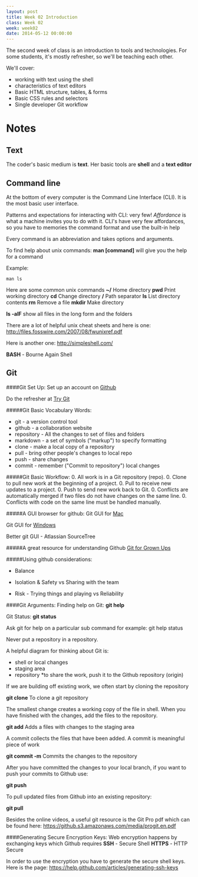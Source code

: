 ```yaml
---
layout: post
title: Week 02 Introduction
class: Week 02
week: week02
date: 2014-05-12 00:00:00
---
```


The second week of class is an introduction to tools and technologies. For some students, it's mostly refresher, so we'll be teaching each other.


 We'll cover:

- working with text using the shell
- characteristics of text editors
- Basic HTML structure, tables, & forms
- Basic CSS rules and selectors
- Single developer Git workflow



# Notes

## Text
The coder's basic medium is **text**. Her basic tools are **shell** and a **text editor**

## Command line

At the bottom of every computer is the Command Line Interface (CLI). It is the most basic user interface.

Patterns and expectations for interacting with CLI: very few! *Affordance* is what a machine invites you to do with it. CLI's have very few affordances, so you have to memories the command format and use the built-in help

Every command is an abbreviation and takes options and arguments.

To find help about unix commands:
**man [command]** will give you the help for a command

Example:

```
man ls
```

Here are some common unix commands
**~/**    Home directory
**pwd**   Print working directory
**cd**    Change directory
**/**     Path separator
**ls**    List directory contents
**rm**    Remove a file
**mkdir** Make directory

**ls -alF**  show all files in the long form and the folders


There are a lot of helpful unix cheat sheets and here is one:
http://files.fosswire.com/2007/08/fwunixref.pdf

Here is another one:
http://simpleshell.com/


**BASH** - Bourne Again Shell


## Git

####Git Set Up:
Set up an account on
[Github](http://www.github.com)

Do the refresher at 
[Try Git](https://try.github.io/)


#####Git Basic Vocabulary Words:
* git - a version control tool
* github - a collaboration website
* repository - All the changes to set of files and folders
* markdown - a set of symbols ("markup") to specify formatting
* clone - make a local copy of a repository
* pull - bring other people's changes to local repo
* push - share changes
* commit - remember ("Commit to repository") local changes

#####Git Basic Workflow:
0. All work is in a Git repository (repo).
0. Clone to pull new work at the beginning of a project.
0. Pull to receive new updates to a project.
0. Push to send new work back to Git.
0. Conflicts are automatically merged if two files do not have changes on the same line.
0. Conflicts with code on the same line must be handled manually.

#####A GUI browser for github:
Git GUI for [Mac](http://mac.github.com/)

Git GUI for [Windows](http://windows.github.com/)

Better git GUI - Atlassian SourceTree

#####A great resource for understanding Github
[Git for Grown Ups](http://24ways.org/2013/git-for-grownups/)

#####Using github considerations:
- Balance

- Isolation & Safety vs Sharing with the team

- Risk - Trying things and playing vs Reliability

####Git Arguments:
Finding help on Git:  **git help**

Git Status:   **git status**

Ask git for help on a particular sub command for example: git help status

Never put a repository in a repository.

A helpful diagram for thinking about Git is:

* shell or local changes
* staging area
* repository
*to share the work, push it to the Github repository (origin)

If we are building off existing work, we often start by cloning the repository


**git clone**   To clone a git repository


The smallest change creates a working copy of the file in shell.  When you have finished with the changes, add the files to the repository.


**git add**     Adds a files with changes to the staging area

A commit collects the files that have been added.  A commit is meaningful piece of work

**git commit -m** Commits the changes to the repository

After you have committed the changes to your local branch, if you want to push your commits to Github use:

**git push**

To pull updated files from Github into an existing repository:

**git pull**

Besides the online videos, a useful git resource is the Git Pro pdf which can be found here:
https://github.s3.amazonaws.com/media/progit.en.pdf


####Generating Secure Encryption Keys:
Web encryption happens by exchanging keys which Github requires
**SSH**    - Secure Shell
**HTTPS** - HTTP Secure

In order to use the encryption you have to generate the secure shell keys.  Here is the page:
https://help.github.com/articles/generating-ssh-keys
